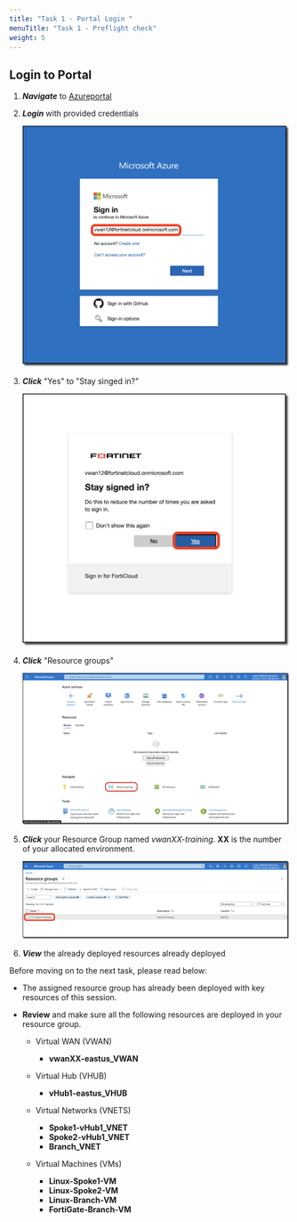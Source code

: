 ```yaml
---
title: "Task 1 - Portal Login "
menuTitle: "Task 1 - Preflight check"
weight: 5
---
```


## Login to Portal

1. ***Navigate*** to [Azureportal](https://portal.azure.com "Azure Portal")
1. ***Login*** with provided credentials

    ![portallogin1](../images/portallogin1.png)

1. ***Click*** "Yes" to "Stay singed in?"

    ![portallogin2](../images/portallogin2.png)

1. ***Click*** "Resource groups"

    ![portallogin3](../images/portallogin3.png)

1. ***Click*** your Resource Group named *vwanXX-training*. **XX** is the number of your allocated environment.

    ![portallogin4](../images/portallogin4.png)

1. ***View*** the already deployed resources already deployed

Before moving on to the next task, please read below:

- The assigned resource group has already been deployed with key resources of this session.

- **Review** and make sure all the following resources are deployed in your resource group.
  - Virtual WAN (VWAN)
    - **vwanXX-eastus_VWAN**

  - Virtual Hub (VHUB)
    - **vHub1-eastus_VHUB**

  - Virtual Networks (VNETS)
    - **Spoke1-vHub1_VNET**
    - **Spoke2-vHub1_VNET**
    - **Branch_VNET**

  - Virtual Machines (VMs)
    - **Linux-Spoke1-VM**
    - **Linux-Spoke2-VM**
    - **Linux-Branch-VM**
    - **FortiGate-Branch-VM**
